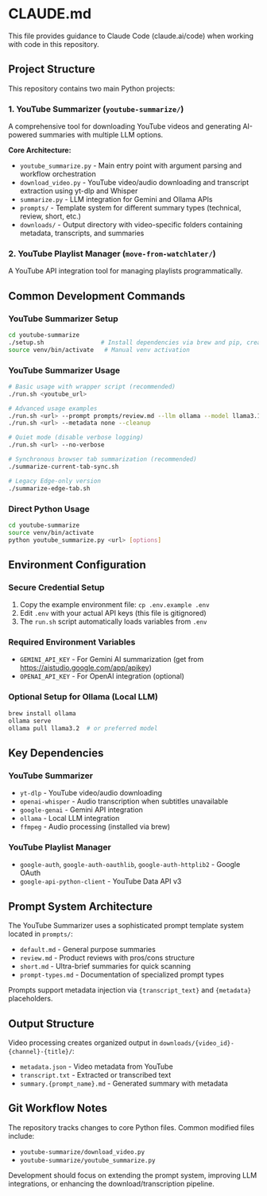 # CLAUDE.md

This file provides guidance to Claude Code (claude.ai/code) when working with code in this repository.

## Project Structure

This repository contains two main Python projects:

### 1. YouTube Summarizer (`youtube-summarize/`)
A comprehensive tool for downloading YouTube videos and generating AI-powered summaries with multiple LLM options.

**Core Architecture:**
- `youtube_summarize.py` - Main entry point with argument parsing and workflow orchestration
- `download_video.py` - YouTube video/audio downloading and transcript extraction using yt-dlp and Whisper
- `summarize.py` - LLM integration for Gemini and Ollama APIs
- `prompts/` - Template system for different summary types (technical, review, short, etc.)
- `downloads/` - Output directory with video-specific folders containing metadata, transcripts, and summaries

### 2. YouTube Playlist Manager (`move-from-watchlater/`)
A YouTube API integration tool for managing playlists programmatically.

## Common Development Commands

### YouTube Summarizer Setup
```bash
cd youtube-summarize
./setup.sh                # Install dependencies via brew and pip, create venv
source venv/bin/activate   # Manual venv activation
```

### YouTube Summarizer Usage
```bash
# Basic usage with wrapper script (recommended)
./run.sh <youtube_url>

# Advanced usage examples
./run.sh <url> --prompt prompts/review.md --llm ollama --model llama3.1
./run.sh <url> --metadata none --cleanup

# Quiet mode (disable verbose logging)
./run.sh <url> --no-verbose

# Synchronous browser tab summarization (recommended)
./summarize-current-tab-sync.sh

# Legacy Edge-only version
./summarize-edge-tab.sh
```

### Direct Python Usage
```bash
cd youtube-summarize
source venv/bin/activate
python youtube_summarize.py <url> [options]
```

## Environment Configuration

### Secure Credential Setup
1. Copy the example environment file: `cp .env.example .env`
2. Edit `.env` with your actual API keys (this file is gitignored)
3. The `run.sh` script automatically loads variables from `.env`

### Required Environment Variables
- `GEMINI_API_KEY` - For Gemini AI summarization (get from https://aistudio.google.com/app/apikey)
- `OPENAI_API_KEY` - For OpenAI integration (optional)

### Optional Setup for Ollama (Local LLM)
```bash
brew install ollama
ollama serve
ollama pull llama3.2  # or preferred model
```

## Key Dependencies

### YouTube Summarizer
- `yt-dlp` - YouTube video/audio downloading
- `openai-whisper` - Audio transcription when subtitles unavailable  
- `google-genai` - Gemini API integration
- `ollama` - Local LLM integration
- `ffmpeg` - Audio processing (installed via brew)

### YouTube Playlist Manager
- `google-auth`, `google-auth-oauthlib`, `google-auth-httplib2` - Google OAuth
- `google-api-python-client` - YouTube Data API v3

## Prompt System Architecture

The YouTube Summarizer uses a sophisticated prompt template system located in `prompts/`:

- `default.md` - General purpose summaries
- `review.md` - Product reviews with pros/cons structure
- `short.md` - Ultra-brief summaries for quick scanning
- `prompt-types.md` - Documentation of specialized prompt types

Prompts support metadata injection via `{transcript_text}` and `{metadata}` placeholders.

## Output Structure

Video processing creates organized output in `downloads/{video_id}-{channel}-{title}/`:
- `metadata.json` - Video metadata from YouTube
- `transcript.txt` - Extracted or transcribed text
- `summary.{prompt_name}.md` - Generated summary with metadata

## Git Workflow Notes

The repository tracks changes to core Python files. Common modified files include:
- `youtube-summarize/download_video.py` 
- `youtube-summarize/youtube_summarize.py`

Development should focus on extending the prompt system, improving LLM integrations, or enhancing the download/transcription pipeline.